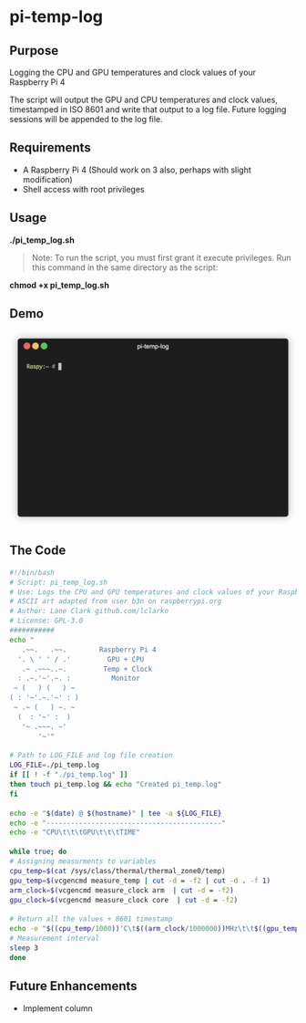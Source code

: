 # pi-temp-log

## Purpose
Logging the CPU and GPU temperatures and clock values of your Raspberry Pi 4

The script will output the GPU and CPU temperatures and clock values, timestamped in ISO 8601 and write that output to a log file. Future logging sessions will be appended to the log file.

## Requirements
- A Raspberry Pi 4 (Should work on 3 also, perhaps with slight modification)
- Shell access with root privileges

## Usage

**./pi_temp_log.sh**

> Note: To run the script, you must first grant it execute privileges. Run this command in the same directory as the script:

**chmod +x pi_temp_log.sh**

## Demo

![demo_pi_temp_log](demo_pi_temp_log.gif)

## The Code

```bash
#!/bin/bash
# Script: pi_temp_log.sh
# Use: Logs the CPU and GPU temperatures and clock values of your Raspberry Pi 4
# ASCII art adapted from user b3n on raspberrypi.org
# Author: Lane Clark github.com/lclarko
# License: GPL-3.0
###########
echo "
   .~~.   .~~.        Raspberry Pi 4
  '. \ ' ' / .'         GPU + CPU
   .~ .~~~..~.         Temp + Clock
  : .~.'~'.~. :          Monitor
 ~ (   ) (   ) ~
( : '~'.~.'~' : )
 ~ .~ (   ) ~. ~
  (  : '~' :  )
   '~ .~~~. ~'
       '~'"

# Path to LOG_FILE and log file creation
LOG_FILE=./pi_temp.log
if [[ ! -f "./pi_temp.log" ]]
then touch pi_temp.log && echo "Created pi_temp.log"
fi

echo -e "$(date) @ $(hostname)" | tee -a ${LOG_FILE}
echo -e "-------------------------------------------"
echo -e "CPU\t\t\tGPU\t\t\tTIME"

while true; do
# Assigning measurments to variables
cpu_temp=$(cat /sys/class/thermal/thermal_zone0/temp)
gpu_temp=$(vcgencmd measure_temp | cut -d = -f2 | cut -d . -f 1)
arm_clock=$(vcgencmd measure_clock arm  | cut -d = -f2)
gpu_clock=$(vcgencmd measure_clock core  | cut -d = -f2)

# Return all the values + 8601 timestamp
echo -e "$((cpu_temp/1000))'C\t$((arm_clock/1000000))MHz\t\t$((gpu_temp))'C\t$((gpu_clock/1000000))MHz\t\t$(date -I'seconds')" | tee -a ${LOG_FILE}
# Measurement interval
sleep 3
done
```

## Future Enhancements 
- Implement column
